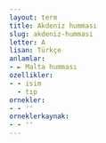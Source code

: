 ```yaml
---
layout: term
title: Akdeniz humması
slug: akdeniz-hummasi
letter: A
lisan: Türkçe
anlamlar:
- ► Malta humması
ozellikler:
- - isim
  - tıp
ornekler:
- - ''
orneklerkaynak:
- - ''
---
```

